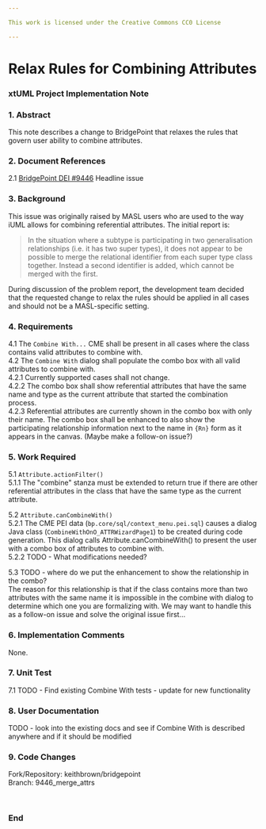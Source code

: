 ```yaml
---

This work is licensed under the Creative Commons CC0 License

---
```


# Relax Rules for Combining Attributes 
### xtUML Project Implementation Note


### 1. Abstract

This note describes a change to BridgePoint that relaxes the rules
that govern user ability to combine attributes.

### 2. Document References

<a id="2.1"></a>2.1 [BridgePoint DEI #9446](https://support.onefact.net/issues/9446) Headline issue    

### 3. Background

This issue was originally raised by MASL users who are used to the way iUML allows
for combining referential attributes.  The initial report is:

> In the situation where a subtype is participating in two generalisation 
> relationships (i.e. it has two super types), it does not appear to be 
> possible to merge the relational identifier from each super type class 
> together. Instead a second identifier is added, which cannot be merged 
> with the first.

During discussion of the problem report, the development team decided that
the requested change to relax the rules should be applied in all cases and
should not be a MASL-specific setting.  

### 4. Requirements

4.1  The ```Combine With...``` CME shall be present in all cases where the class
  contains valid attributes to combine with.  
4.2  The ```Combine With``` dialog shall populate the combo box with all valid
  attributes to combine with.  
4.2.1  Currently supported cases shall not change.  
4.2.2  The combo box shall show referential attributes that have the same name
  and type as the current attribute that started the combination process.  
4.2.3  Referential attributes are currently shown in the combo box with only
  their name.  The combo box shall be enhanced to also show the participating 
  relationship information next to the name in ```{Rn}``` form as it appears 
  in the canvas.  (Maybe make a follow-on issue?)    

### 5. Work Required

5.1 ```Attribute.actionFilter()```   
5.1.1  The "combine" stanza must be extended to return true if there are other
  referential attributes in the class that have the same type as the current 
  attribute.  

5.2 ```Attribute.canCombineWith()```   
5.2.1  The CME PEI data (```bp.core/sql/context_menu.pei.sql```) causes a dialog 
  Java class (```CombineWithOnO_ATTRWizardPage1```) to be created during code 
  generation.  This dialog calls Attribute.canCombineWith() to present the user
  with a combo box of attributes to combine with.  
5.2.2  TODO - What modifications needed?

5.3  TODO - where do we put the enhancement to show the relationship in the combo?  
  The reason for this relationship is that if the class contains more than two 
  attributes with the same name it is impossible in the combine with dialog to determine
  which one you are formalizing with.  We may want to handle this as a follow-on issue
  and solve the original issue first...     

### 6. Implementation Comments

None.  

### 7. Unit Test

7.1 TODO - Find existing Combine With tests - update for new functionality  

### 8. User Documentation

TODO - look into the existing docs and see if Combine With is
described anywhere and if it should be modified

### 9. Code Changes

Fork/Repository: keithbrown/bridgepoint  
Branch: 9446_merge_attrs  

<pre>

</pre>

### End

